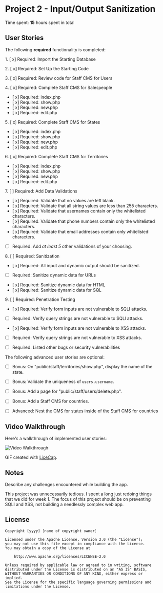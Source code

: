 # Project 2 - Input/Output Sanitization

Time spent: **15** hours spent in total

## User Stories

The following **required** functionality is completed:

1\. [ x]  Required: Import the Starting Database

2\. [ x]  Required: Set Up the Starting Code

3\. [ x]  Required: Review code for Staff CMS for Users

4\. [ x]  Required: Complete Staff CMS for Salespeople
  * [ x]  Required: index.php
  * [ x]  Required: show.php
  * [ x]  Required: new.php
  * [ x]  Required: edit.php

5\. [ x]  Required: Complete Staff CMS for States
  * [ x]  Required: index.php
  * [ x]  Required: show.php
  * [ x]  Required: new.php
  * [ x]  Required: edit.php

6\. [ x]  Required: Complete Staff CMS for Territories
  * [ x]  Required: index.php
  * [ x]  Required: show.php
  * [ x]  Required: new.php
  * [ x]  Required: edit.php

7\. [ ]  Required: Add Data Validations
  * [ x]  Required: Validate that no values are left blank.
  * [ x]  Required: Validate that all string values are less than 255 characters.
  * [ x]  Required: Validate that usernames contain only the whitelisted characters.
  * [ x]  Required: Validate that phone numbers contain only the whitelisted characters.
  * [ x]  Required: Validate that email addresses contain only whitelisted characters.
  * [ ]  Required: Add *at least 5* other validations of your choosing.

8\. [ ]  Required: Sanitization
  * [ x]  Required: All input and dynamic output should be sanitized.
  * [ ]  Required: Sanitize dynamic data for URLs
  * [ x]  Required: Sanitize dynamic data for HTML
  * [ x]  Required: Sanitize dynamic data for SQL

9\. [ ]  Required: Penetration Testing
  * [ x]  Required: Verify form inputs are not vulnerable to SQLI attacks.
  * [ ]  Required: Verify query strings are not vulnerable to SQLI attacks.
  * [ x]  Required: Verify form inputs are not vulnerable to XSS attacks.
  * [ ]  Required: Verify query strings are not vulnerable to XSS attacks.
  * [ ]  Required: Listed other bugs or security vulnerabilities


The following advanced user stories are optional:

- [ ]  Bonus: On "public/staff/territories/show.php", display the name of the state.

- [ ]  Bonus: Validate the uniqueness of `users.username`.

- [ ]  Bonus: Add a page for "public/staff/users/delete.php".

- [ ]  Bonus: Add a Staff CMS for countries.

- [ ]  Advanced: Nest the CMS for states inside of the Staff CMS for countries


## Video Walkthrough

Here's a walkthrough of implemented user stories:

<img src='https://i.imgur.com/HtHLnq3.gif' title='Video Walkthrough' width='' alt='Video Walkthrough' />

GIF created with [LiceCap](http://www.cockos.com/licecap/).

## Notes

Describe any challenges encountered while building the app.

This project was unnecessarily tedious. I spent a long just redoing things that we did for week 1. The focus 
of this project should be on preventing SQLI and XSS, not building a needlessly  complex web app.

## License

    Copyright [yyyy] [name of copyright owner]

    Licensed under the Apache License, Version 2.0 (the "License");
    you may not use this file except in compliance with the License.
    You may obtain a copy of the License at

        http://www.apache.org/licenses/LICENSE-2.0

    Unless required by applicable law or agreed to in writing, software
    distributed under the License is distributed on an "AS IS" BASIS,
    WITHOUT WARRANTIES OR CONDITIONS OF ANY KIND, either express or implied.
    See the License for the specific language governing permissions and
    limitations under the License.